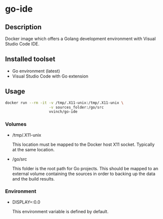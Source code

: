 # go-ide

## Description

Docker image which offers a Golang development environment with Visual Studio Code IDE.

## Installed toolset

- Go environment (latest)
- Visual Studio Code with Go extension

## Usage

```bash
docker run --rm -it -v /tmp/.X11-unix:/tmp/.X11-unix \
                    -v sources_folder:/go/src
                    vvinch/go-ide
```

### Volumes

- /tmp/.X11-unix

   This location must be mapped to the Docker host X11 socket. Typically at the same location.

- /go/src

   This folder is the root path for Go projects. This should be mapped to an external volume containing the sources in order to backing up the data and the build results.

### Environment

- DISPLAY=:0.0

   This environment variable is defined by default.
